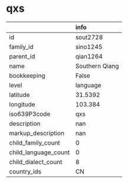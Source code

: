 # qxs
|                      | info           |
|:---------------------|:---------------|
| id                   | sout2728       |
| family_id            | sino1245       |
| parent_id            | qian1264       |
| name                 | Southern Qiang |
| bookkeeping          | False          |
| level                | language       |
| latitude             | 31.5392        |
| longitude            | 103.384        |
| iso639P3code         | qxs            |
| description          | nan            |
| markup_description   | nan            |
| child_family_count   | 0              |
| child_language_count | 0              |
| child_dialect_count  | 8              |
| country_ids          | CN             |